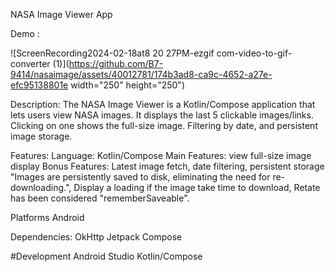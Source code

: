 NASA Image Viewer App

Demo :

![ScreenRecording2024-02-18at8 20 27PM-ezgif com-video-to-gif-converter (1)](https://github.com/B7-9414/nasaimage/assets/40012781/174b3ad8-ca9c-4652-a27e-efc95138801e width="250" height="250")

Description:
The NASA Image Viewer is a Kotlin/Compose application that lets users view NASA images. It displays the last 5 clickable images/links. Clicking on one shows the full-size image. 
Filtering by date, and persistent image storage.

Features:
Language: Kotlin/Compose
Main Features: view full-size image display
Bonus Features: Latest image fetch, date filtering, persistent storage "Images are persistently saved to disk, eliminating the need for re-downloading.", 
Display a loading if the image take time to download, Retate has been considered "rememberSaveable".

Platforms
Android

Dependencies:
OkHttp
Jetpack Compose


#Development
Android Studio
Kotlin/Compose
